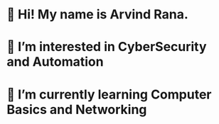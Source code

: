 # 👋 Hi! My name is Arvind Rana.
# 👀 I’m interested in CyberSecurity and Automation
# 🌱 I’m currently learning Computer Basics and Networking
